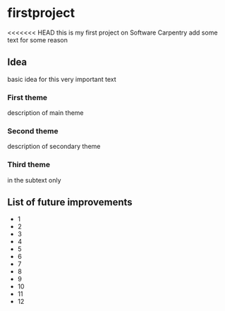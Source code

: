 # firstproject
<<<<<<< HEAD
this is my first project on Software Carpentry
add some text for some reason

## Idea
basic idea for this very important text

### First theme
description of main theme

### Second theme
description of secondary theme

### Third theme
in the subtext only

## List of future improvements

- 1
- 2
- 3
- 4
- 5
- 6
- 7
- 8
- 9
- 10
- 11
- 12
